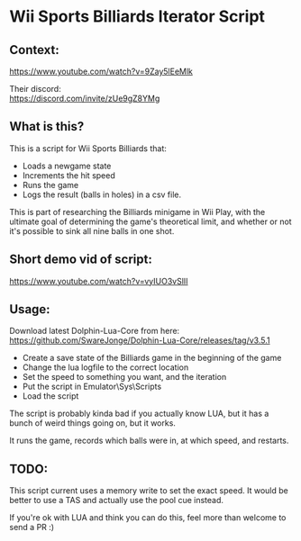 # Wii Sports Billiards Iterator Script

## Context:  
https://www.youtube.com/watch?v=9Zay5lEeMlk

Their discord:  
https://discord.com/invite/zUe9gZ8YMg

## What is this?
This is a script for Wii Sports Billiards that:
 - Loads a newgame state
 - Increments the hit speed
 - Runs the game
 - Logs the result (balls in holes) in a csv file.

This is part of researching the Billiards minigame in Wii Play, with the ultimate goal of determining the game's theoretical limit, and whether or not it's possible to sink all nine balls in one shot.

## Short demo vid of script:
https://www.youtube.com/watch?v=vyIUO3vSlII

## Usage:

Download latest Dolphin-Lua-Core from here: 
https://github.com/SwareJonge/Dolphin-Lua-Core/releases/tag/v3.5.1

- Create a save state of the Billiards game in the beginning of the game
- Change the lua logfile to the correct location
- Set the speed to something you want, and the iteration
- Put the script in Emulator\Sys\Scripts
- Load the script

The script is probably kinda bad if you actually know LUA, but it has a bunch of weird things going on, but it works.

It runs the game, records which balls were in, at which speed, and restarts.

## TODO:

This script current uses a memory write to set the exact speed.
It would be better to use a TAS and actually use the pool cue instead.

If you're ok with LUA and think you can do this, feel more than welcome to send a PR :)